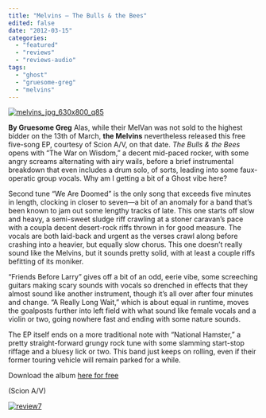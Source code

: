 ```yaml
---
title: "Melvins – The Bulls & the Bees"
edited: false
date: "2012-03-15"
categories:
  - "featured"
  - "reviews"
  - "reviews-audio"
tags:
  - "ghost"
  - "gruesome-greg"
  - "melvins"
---
```


[![](http://www.hellbound.ca/wp-content/uploads/2012/03/melvins_jpg_630x800_q85-590x590.jpg "melvins_jpg_630x800_q85")](http://www.hellbound.ca/wp-content/uploads/2012/03/melvins_jpg_630x800_q85.jpg)

**By Gruesome Greg** Alas, while their MelVan was not sold to the highest bidder on the 13th of March, **the Melvins** nevertheless released this free five-song EP, courtesy of Scion A/V, on that date. _The Bulls & the Bees_ opens with “The War on Wisdom,” a decent mid-paced rocker, with some angry screams alternating with airy wails, before a brief instrumental breakdown that even includes a drum solo, of sorts, leading into some faux-operatic group vocals. Why am I getting a bit of a Ghost vibe here?

Second tune “We Are Doomed” is the only song that exceeds five minutes in length, clocking in closer to seven—a bit of an anomaly for a band that’s been known to jam out some lengthy tracks of late. This one starts off slow and heavy, a semi-sweet sludge riff crawling at a stoner caravan’s pace with a coupla decent desert-rock riffs thrown in for good measure. The vocals are both laid-back and urgent as the verses crawl along before crashing into a heavier, but equally slow chorus. This one doesn’t really sound like the Melvins, but it sounds pretty solid, with at least a couple riffs befitting of its moniker.

“Friends Before Larry” gives off a bit of an odd, eerie vibe, some screeching guitars making scary sounds with vocals so drenched in effects that they almost sound like another instrument, though it’s all over after four minutes and change. “A Really Long Wait,” which is about equal in runtime, moves the goalposts further into left field with what sound like female vocals and a violin or two, going nowhere fast and ending with some nature sounds.

The EP itself ends on a more traditional note with “National Hamster,” a pretty straight-forward grungy rock tune with some slamming start-stop riffage and a bluesy lick or two. This band just keeps on rolling, even if their former touring vehicle will remain parked for a while.

Download the album [here for free](http://www.scionav.com/collection/917/The-Melvins---The-Bulls--The-Bees?timestamp=1331779213923)

(Scion A/V)

[![](http://www.hellbound.ca/wp-content/uploads/2009/07/review72.png "review7")](http://www.hellbound.ca/wp-content/uploads/2009/07/review72.png)

